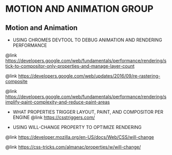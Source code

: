 # MOTION AND ANIMATION GROUP


## Motion and Animation

- USING CHROMES DEVTOOL TO DEBUG ANIMATION AND RENDERING PERFORMANCE

@link https://developers.google.com/web/fundamentals/performance/rendering/stick-to-compositor-only-properties-and-manage-layer-count

@link https://developers.google.com/web/updates/2016/09/re-rastering-composite

@link https://developers.google.com/web/fundamentals/performance/rendering/simplify-paint-complexity-and-reduce-paint-areas


- WHAT PROPERTIES TRIGGER LAYOUT, PAINT, AND COMPOSITOR PER ENGINE
@link https://csstriggers.com/



- USING WILL-CHANGE PROPERTY TO OPTIMIZE RENDERING

@link https://developer.mozilla.org/en-US/docs/Web/CSS/will-change

@link https://css-tricks.com/almanac/properties/w/will-change/
